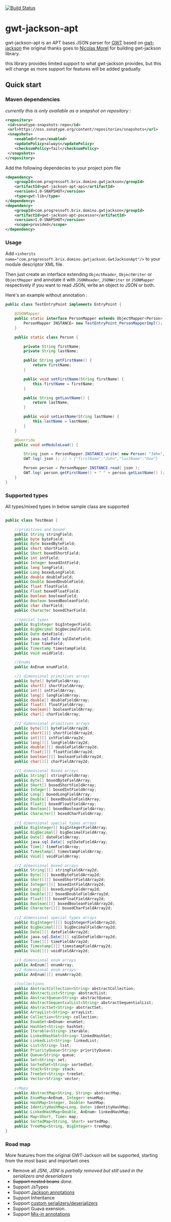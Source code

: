 
[![Build Status](https://travis-ci.org/vegegoku/gwt-jackson-apt.svg?branch=master)](https://travis-ci.org/vegegoku/gwt-jackson-apt)

gwt-jackson-apt
=====
gwt-jackson-apt is an APT bases JSON parser for [GWT](http://www.gwtproject.org/) based on [gwt-jackson](https://github.com/nmorel/gwt-jackson) the original thanks goes to [Nicolas Morel](https://github.com/nmorel) for building gwt-jackson library.

this library provides limited support to what gwt-jackson provides, but this will change as more support for features will be added gradually.

Quick start
-------------

### Maven dependencies

*currently this is only available as a snapshot on repository* :

```xml
<repository>
 <id>sonatype-snapshots-repo</id>
 <url>https://oss.sonatype.org/content/repositories/snapshots</url>
 <snapshots>
    <enabled>true</enabled>
    <updatePolicy>always</updatePolicy>
    <checksumPolicy>fail</checksumPolicy>
 </snapshots>
</repository>
```

Add the following dependecies to your project pom file

```xml
<dependency>
    <groupId>com.progressoft.brix.domino.gwtjackson</groupId>
    <artifactId>gwt-jackson-apt-api</artifactId>
    <version>1.0-SNAPSHOT</version>
    <type>gwt-lib</type>
</dependency>
<dependency>
    <groupId>com.progressoft.brix.domino.gwtjackson</groupId>
    <artifactId>gwt-jackson-apt-pocessor</artifactId>
    <version>1.0-SNAPSHOT</version>
    <scope>provided</scope>
</dependency>

```

### Usage

Add `<inherits name="com.progressoft.brix.domino.gwtjackson.GwtJacksonApt"/>` to your module descriptor XML file.

Then just create an interface extending `ObjectReader`, `ObjectWriter` or `ObjectMapper` and annotate it with `JSONReader`, `JSONWriter` or `JSONMapper` respectively if you want to read JSON, write an object to JSON or both.

Here's an example without annotation :

```java
public class TestEntryPoint implements EntryPoint {

    @JSONMapper
    public static interface PersonMapper extends ObjectMapper<Person> {
        PersonMapper INSTANCE= new TestEntryPoint_PersonMapperImpl();
    }

    public static class Person {

        private String firstName;
        private String lastName;

        public String getFirstName() {
            return firstName;
        }

        public void setFirstName(String firstName) {
            this.firstName = firstName;
        }

        public String getLastName() {
            return lastName;
        }

        public void setLastName(String lastName) {
            this.lastName = lastName;
        }
    }

    @Override
    public void onModuleLoad() {

        String json = PersonMapper.INSTANCE.write( new Person( "John", "Doe" ) );
        GWT.log( json ); // > {"firstName":"John","lastName":"Doe"}

        Person person = PersonMapper.INSTANCE.read( json );
        GWT.log( person.getFirstName() + " " + person.getLastName() ); // > John Doe
    }
}
```

### Supported types

All types/mixed types in below sample class are supported

```java

public class TestBean {

    //primitives and boxed
    public String stringField;
    public byte byteField;
    public Byte boxedByteField;
    public short shortField;
    public Short boxedShortField;
    public int intField;
    public Integer boxedIntField;
    public long longField;
    public Long boxedLongField;
    public double doubleField;
    public Double boxedDoubleField;
    public float floatField;
    public Float boxedFloatField;
    public boolean booleanField;
    public Boolean boxedBooleanField;
    public char charField;
    public Character boxedCharField;
    
    //special types
    public BigInteger bigIntegerField;
    public BigDecimal bigDecimalField;
    public Date dateField;
    public java.sql.Date sqlDateField;
    public Time timeField;
    public Timestamp timestampField;
    public Void voidField;

    //Enums
    public AnEnum enumField;

    //1 dimensional primitives arrays
    public byte[] byteFieldArray;
    public short[] shortFieldArray;
    public int[] intFieldArray;
    public long[] longFieldArray;
    public double[] doubleFieldArray;
    public float[] floatFieldArray;
    public boolean[] booleanFieldArray;
    public char[] charFieldArray;

    //2 dimensional primitives arrays
    public byte[][] byteFieldArray2d;
    public short[][] shortFieldArray2d;
    public int[][] intFieldArray2d;
    public long[][] longFieldArray2d;
    public double[][] doubleFieldArray2d;
    public float[][] floatFieldArray2d;
    public boolean[][] booleanFieldArray2d;
    public char[][] charFieldArray2d;

    //1 dimensional Boxed arrays
    public String[] stringFieldArray;
    public Byte[] boxedByteFieldArray;
    public Short[] boxedShortFieldArray;
    public Integer[] boxedIntFieldArray;
    public Long[] boxedLongFieldArray;
    public Double[] boxedDoubleFieldArray;
    public Float[] boxedFloatFieldArray;
    public Boolean[] boxedBooleanFieldArray;
    public Character[] boxedCharFieldArray;
    
    //1 dimensional special types arrays
    public BigInteger[] bigIntegerFieldArray;
    public BigDecimal[] bigDecimalFieldArray;
    public Date[] dateFieldArray;
    public java.sql.Date[] sqlDateFieldArray;
    public Time[] timeFieldArray;
    public Timestamp[] timestampFieldArray;
    public Void[] voidFieldArray;

    //2 dimensional boxed arrays
    public String[][] stringFieldArray2d;
    public Byte[][] boxedByteFieldArray2d;
    public Short[][] boxedShortFieldArray2d;
    public Integer[][] boxedIntFieldArray2d;
    public Long[][] boxedLongFieldArray2d;
    public Double[][] boxedDoubleFieldArray2d;
    public Float[][] boxedFloatFieldArray2d;
    public Boolean[][] boxedBooleanFieldArray2d;
    public Character[][] boxedCharFieldArray2d;
    
    //2 dimensional special types arrays
    public BigInteger[][] bigIntegerFieldArray2d;
    public BigDecimal[][] bigDecimalFieldArray2d;
    public Date[][] dateFieldArray2d;
    public java.sql.Date[][] sqlDateFieldArray2d;
    public Time[][] timeFieldArray2d;
    public Timestamp[][] timestampFieldArray2d;
    public Void[][] voidFieldArray2d;

    //1 dimensional enum arrays
    public AnEnum[] enumArray;
    //2 dimensional enum arrays
    public AnEnum[][] enumArray2d;

    //collections
    public AbstractCollection<String> abstractCollection;
    public AbstractList<String> abstractList;
    public AbstractQueue<String> abstractQueue;
    public AbstractSequentialList<String> abstractSequentialList;
    public AbstractSet<String> abstractSet;
    public ArrayList<String> arrayList;
    public Collection<String> collection;
    public EnumSet<AnEnum> enumSet;
    public HashSet<String> hashSet;
    public Iterable<String> iterable;
    public LinkedHashSet<String> linkedHashSet;
    public LinkedList<String> linkedList;
    public List<String> list;
    public PriorityQueue<String> priorityQueue;
    public Queue<String> queue;
    public Set<String> set;
    public SortedSet<String> sortedSet;
    public Stack<String> stack;
    public TreeSet<String> treeSet;
    public Vector<String> vector;
    
    //Maps
    public AbstractMap<String, String> abstractMap;
    public EnumMap<AnEnum, Integer> enumMap;
    public HashMap<Integer, Double> hashMap;
    public IdentityHashMap<Long, Date> identityHashMap;
    public LinkedHashMap<Double, AnEnum> linkedHashMap;
    public Map<Short, Time> map;
    public SortedMap<String, Short> sortedMap;
    public TreeMap<String, BigInteger> treeMap;
}

```

### Road map

More features from the original GWT-Jackson will be supported, starting from the most basic and important ones
- Remove all JSNI, _JSNI is partially removed but still used in the serializers and deserializers_ 
- ~~Support nested beans~~ _done_.
- Support JsTypes
- Support [Jackson annotations](https://github.com/nmorel/gwt-jackson/wiki/Jackson-annotations-support)
- Support Inheritance
- Support [custom serializers/deserializers](https://github.com/nmorel/gwt-jackson/wiki/Custom-serializers-and-deserializers)
- Support Guava exension.
- Support [Mix-in annotations](https://github.com/nmorel/gwt-jackson/wiki/Mix-in-annotations)
 




